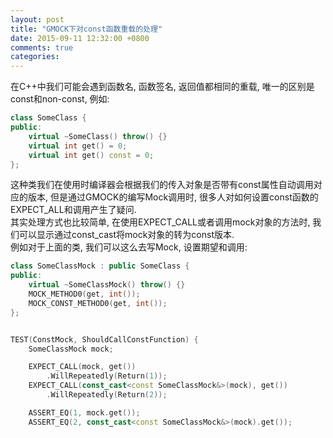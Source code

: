 ```yaml
---
layout: post
title: "GMOCK下对const函数重载的处理"
date: 2015-09-11 12:32:00 +0800
comments: true
categories:
---
```


在C++中我们可能会遇到函数名, 函数签名, 返回值都相同的重载, 唯一的区别是const和non-const, 例如:

``` cpp
class SomeClass {
public:
    virtual ~SomeClass() throw() {}
    virtual int get() = 0;
    virtual int get() const = 0;
};
```

这种类我们在使用时编译器会根据我们的传入对象是否带有const属性自动调用对应的版本, 但是通过GMOCK的编写Mock调用时, 很多人对如何设置const函数的EXPECT_ALL和调用产生了疑问.  
其实处理方式也比较简单, 在使用EXPECT_CALL或者调用mock对象的方法时, 我们可以显示通过const_cast将mock对象的转为const版本.  
例如对于上面的类, 我们可以这么去写Mock, 设置期望和调用:

<!--more-->

``` cpp
class SomeClassMock : public SomeClass {
public:
    virtual ~SomeClassMock() throw() {}
    MOCK_METHOD0(get, int());
    MOCK_CONST_METHOD0(get, int());
};
```


``` cpp

TEST(ConstMock, ShouldCallConstFunction) {
    SomeClassMock mock;

    EXPECT_CALL(mock, get())
        .WillRepeatedly(Return(1));
    EXPECT_CALL(const_cast<const SomeClassMock&>(mock), get())
        .WillRepeatedly(Return(2));

    ASSERT_EQ(1, mock.get());
    ASSERT_EQ(2, const_cast<const SomeClassMock&>(mock).get());
```
